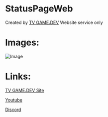 # StatusPageWeb
Created by [TV GAME.DEV](https://tv-dev.israel-developer.xyz/)
Website service only

# Images:

![Image](https://silver-muffin-f5d1fa.netlify.app/Dkf9KDjsyI8Jfsj.png)

# Links:

[TV GAME.DEV Site](https://tv-dev.israel-developer.xyz/)

[Youtube](https://www.youtube.com/@tvgame-king)

[Discord](https://discord.gg/evdZztM6Pb)